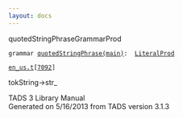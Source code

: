 ```yaml
---
layout: docs
---
```

<span class="title">quotedStringPhrase</span><span class="type">GrammarProd</span>

`grammar `<span class="classExtLink">[`quotedStringPhrase(main)`](../object/quotedStringPhrase(main).html)</span>` :   `[`LiteralProd`](../object/LiteralProd.html)

[`en_us.t`](../file/en_us.t.html)`[`[`7092`](../source/en_us.t.html#7092)`]`

<div class="gramrule">

tokString-\>str\_

</div>

<div class="ftr">

TADS 3 Library Manual  
Generated on 5/16/2013 from TADS version 3.1.3

</div>
